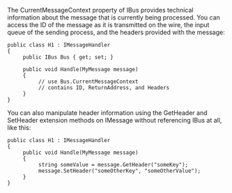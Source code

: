 <!--
title: "How to Get Technical Information about a Message?"
tags: 
-->

The CurrentMessageContext property of IBus provides technical information about the message that is currently being processed. You can access the ID of the message as it is transmitted on the wire, the input queue of the sending process, and the headers provided with the message:

    public class H1 : IMessageHandler
    {
         public IBus Bus { get; set; }

         public void Handle(MyMessage message)
         {
              // use Bus.CurrentMessageContext
              // contains ID, ReturnAddress, and Headers
         }
    }

You can also manipulate header information using the GetHeader and SetHeader extension methods on IMessage without referencing IBus at all, like this:

    public class H1 : IMessageHandler
    {
         public void Handle(MyMessage message)
         {
              string someValue = message.GetHeader("someKey");
              message.SetHeader("someOtherKey", "someOtherValue");
         }
    }

